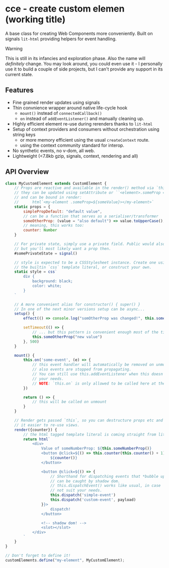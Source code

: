 # cce - create custom elemen (working title)

A base class for creating Web Components more conveniently.
Built on signals `lit-html` providing helpers for event handling.

> [!WARNING]
> This is still in its infancies and exploration phase. Also the name will
> *definitely* change. You may look around, you could even use it - I personally
> use it to build a couple of side projects, but I can't provide any support
> in its current state.

## Features

- Fine grained render updates using signals
- Thin convnience wrapper around native life-cycle hook
    - `mount()` instead of `connectedCallback()`
    - `on` instead of `addEventListener()` and manually cleaning up.
- Highly efficient element re-use during rerenders thanks to `lit-html`
- Setup of context providers and consumers without orchestration using string keys
    - or more memory efficient using the usual `createContext` route.
    - using the context community standard for interop.
- No synthetic events, no v-dom, all web.
- Lightweight (<7.8kb gzip, signals, context, rendering and all)

## API Overview

```js
class MyCustomElement extends CustomElement {
    // Props are reactive and available in the render() method via `this.someProp()`
    // they can be updated using setAttribute or ``<element>.someProp = newValue`
    // and can be bound in render:
    //      html`<my-element .someProp=${someValue}></my-element>`
    static props = {
        simplePropDefault: "default value",
        // can be a function that serves as a serialiser/transformer
        someOtherProp: (value = "also default") => value.toUpperCase(),
        // meaning, this works too:
        counter: Number
    }

    // For private state, simply use a private field. Public would also work,
    // but you'll most likely want a prop then.
    #somePrivateState = signal()

    // style is expected to be a CSSStylesheet instance. Create one using 
    // the builtin `css` template literal, or construct your own.
    static style = css`
        div {
            background: black;
            color: white;
        }
    `

    // A more convenient alias for constructor() { super() }
    // In one of the next minor versions setup can be async...
    setup() { 
        effect(() => console.log("somOtherProp was changed!", this.someOtherProp()))

        setTimeout(() => {
            // ... but this pattern is convenient enough most of the time.
            this.someOtherProp("new value")
        }, 500)
    }

    mount() {
        this.on('some-event', (e) => {
            // this event handler will automatically be removed on unmount
            // also events are stopped from propagating.
            // You can still use this.addEventListener when this doesn't suite
            // your needs.
            // NOTE: `this.on` is only allowed to be called here at the moment.
        })

        return () => {
            // this will be called on unmount
        }
    }

    // Render gets passed `this`, so you can destructure props etc and make
    // it easier to re-use views.
    render({counter}) {
        // the html tagged template literal is coming straight from lit-html
        return html`
            <div>
                Value of someNumberProp: ${this.someNumberProp()}
                <button @click=${() => this.counter(this.counter() + 1)}>
                    ${counter()}
                </button>

                <button @click=${() => {
                    // Shorthand for dispatching events that *bubble up* and 
                    // can be caught by shadow dom.
                    // this.dispatchEvent() works like usual, in case `on` does
                    // not suit your needs.
                    this.dispatch('simple-event')
                    this.dispatch('custom-event', payload)
                }}>
                    dispatch!
                </button>

                <!-- shadow dom! -->
                <slot></slot>
            </div>
        `
    }
}

// Don't forget to define it!
customElements.define("my-element", MyCustomElement);
```

